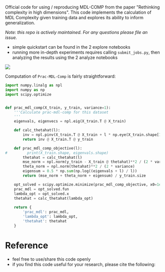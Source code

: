 Official code for using / reproducing MDL-COMP from the paper "Rethinking complexity in high dimensions". This code implements the calculation of MDL Complexity given training data and explores its ability to inform generalization.

*Note: this repo is actively maintained. For any questions please file an issue.*

- simple quickstart can be found in the 2 explore notebooks
- running more in-depth experiments requires calling `submit_jobs.py`, then analyzing the results using the 2 analyze notebooks

![](https://csinva.github.io/mdl-complexity/results/fig_iid_mse.svg)


Computation of `Prac-MDL-Comp` is fairly straightforward:

```python
import numpy.linalg as npl
import numpy as np
import scipy.optimize


def prac_mdl_comp(X_train, y_train, variance=1):
    '''Calculate prac-mdl-comp for this dataset
    '''
    eigenvals, eigenvecs = npl.eig(X_train.T @ X_train)

    def calc_thetahat(l):
        inv = npl.pinv(X_train.T @ X_train + l * np.eye(X_train.shape[1]))
        return inv @ X_train.T @ y_train

    def prac_mdl_comp_objective(l):
#         print(X_train.shape, eigenvals.shape)
        thetahat = calc_thetahat(l)
        mse_norm = npl.norm(y_train - X_train @ thetahat)**2 / (2 * variance)
        theta_norm = npl.norm(thetahat)**2 / (2 * variance)
        eigensum = 0.5 * np.sum(np.log((eigenvals + l) / l))
        return (mse_norm + theta_norm + eigensum) / y_train.size

    opt_solved = scipy.optimize.minimize(prac_mdl_comp_objective, x0=1e-10)
    prac_mdl = opt_solved.fun
    lambda_opt = opt_solved.x
    thetahat = calc_thetahat(lambda_opt)
    
    return {
        'prac_mdl': prac_mdl,
        'lambda_opt': lambda_opt,
        'thetahat': thetahat
    }
```

# Reference

- feel free to use/share this code openly
- if you find this code useful for your research, please cite the following: